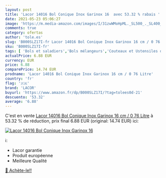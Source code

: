 ```yaml
---
layout: post
title: 'Lacor 14016 Bol Conique Inox Garinox 16  avec 53.32 % rabais '
date: 2021-05-23 05:06:27
image: 'https://m.media-amazon.com/images/I/31zwWMoHpML._SL500_._SL400_.jpg'
comments: true
category: ofertas
author: 'tole.es'
slug: 'B000SLZ17I-fr Lacor 14016 Bol Conique Inox Garinox 16 cm / 0 76 Litre'
sku: 'B000SLZ17I-fr'
tags: [ 'Bols et saladiers','Bols mélangeurs','Couteaux et Ustensiles de Cuisine','Cuisine et Maison','Pâtisserie','Ustensiles à pâtisserie','Vaisselle et arts de la table','Vaisselle et plats de service','lacor', ]
actualPrice: 6.88 EUR
currency: EUR
price: 6.88
comparePrice: 14.74 EUR
prodname: 'Lacor 14016 Bol Conique Inox Garinox 16 cm / 0 76 Litre'
country: 'fr'
flag: '🇫🇷'
brand: 'LACOR'
buyurl: 'https://www.amazon.fr/dp/B000SLZ17I/?tag=tolees0d-21'
descuento: '53.32'
average: '6.88'
---
```


C'est en vente [Lacor 14016 Bol Conique Inox Garinox 16 cm / 0 76 Litre](https://www.amazon.fr/dp/B000SLZ17I/?tag=tolees0d-21)  à  53.32 % de réduction, prix final  6.88 EUR (original: 14.74 EUR) ici:

[![Lacor 14016 Bol Conique Inox Garinox 16 ](https://m.media-amazon.com/images/I/31zwWMoHpML._SL500_._SL400_.jpg)](https://www.amazon.fr/dp/B000SLZ17I/?tag=tolees0d-21)

ℹ️:

- Lacor garantie
- Produit européenne
- Meilleure Qualité

[🛒 Achète-le!!](https://www.amazon.fr/dp/B000SLZ17I/?tag=tolees0d-21)
